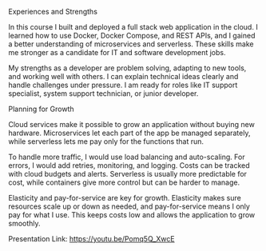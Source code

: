 Experiences and Strengths 

In this course I built and deployed a full stack web application in the cloud. I learned how to use Docker, Docker Compose, and REST APIs, and I gained a better understanding of microservices and serverless. These skills make me stronger as a candidate for IT and software development jobs. 

My strengths as a developer are problem solving, adapting to new tools, and working well with others. I can explain technical ideas clearly and handle challenges under pressure. I am ready for roles like IT support specialist, system support technician, or junior developer. 

 

Planning for Growth 

Cloud services make it possible to grow an application without buying new hardware. Microservices let each part of the app be managed separately, while serverless lets me pay only for the functions that run. 

To handle more traffic, I would use load balancing and auto-scaling. For errors, I would add retries, monitoring, and logging. Costs can be tracked with cloud budgets and alerts. Serverless is usually more predictable for cost, while containers give more control but can be harder to manage. 

Elasticity and pay-for-service are key for growth. Elasticity makes sure resources scale up or down as needed, and pay-for-service means I only pay for what I use. This keeps costs low and allows the application to grow smoothly. 
 
 
Presentation Link: https://youtu.be/Pomq5Q_XwcE 
